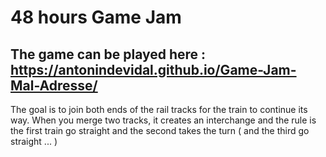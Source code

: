 # 48 hours Game Jam

## The game can be played here : https://antonindevidal.github.io/Game-Jam-Mal-Adresse/

The goal is to join both ends of the rail tracks for the train to continue its way. When you merge two tracks, it creates an interchange and the rule is the first train go straight and the second takes the turn ( and the third go straight ... ) 
